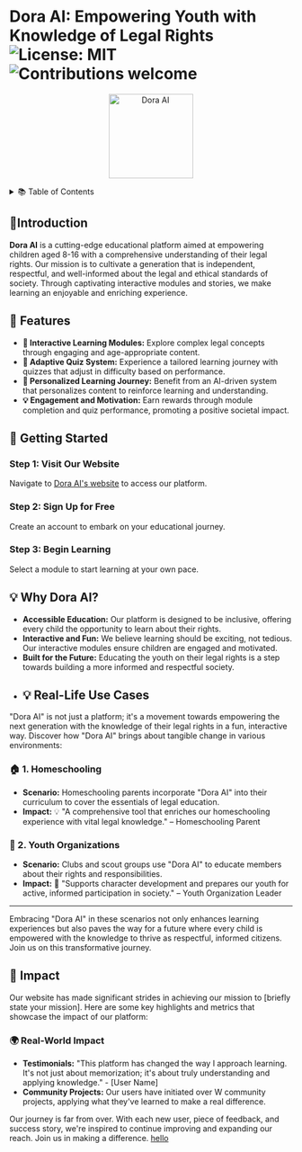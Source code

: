 # Dora AI: Empowering Youth with Knowledge of Legal Rights ![License: MIT](https://img.shields.io/badge/License-MIT-yellow.svg) ![Contributions welcome](https://img.shields.io/badge/contributions-welcome-brightgreen.svg)

<div align="center">
    <img src="https://github.com/images/modules/site/copilot/productivity-bg-head.png" width="150" alt="Dora AI">
</div>


<p>
<details>
<summary>📚 Table of Contents</summary>

- [Introduction](#-introduction)
- [Features](#-features)
- [Getting Started](#-getting-started)
  - [Step 1: Visit Our Website](#step-1-visit-our-website)
  - [Step 2: Sign Up for Free](#step-2-sign-up-for-free)
  - [Step 3: Begin Learning](#step-3-begin-learning)
- [Why Dora AI?](#-why-dora-ai)
- [Real-Life Use Cases](#-real-life-use-cases)
  - [Homeschooling](#-1-homeschooling)
  - [Youth Organizations](#-2-youth-organizations)
- [Impact](#-impact)
- [Support](#-support)
- [License](#-license)
- [Join Us in Shaping the Future](#-join-us-in-shaping-the-future)
</p>
</details>

## 🌟Introduction

**Dora AI** is a cutting-edge educational platform aimed at empowering children aged 8-16 with a comprehensive understanding of their legal rights. Our mission is to cultivate a generation that is independent, respectful, and well-informed about the legal and ethical standards of society. Through captivating interactive modules and stories, we make learning an enjoyable and enriching experience.

## 🚀 Features

- **📘 Interactive Learning Modules:** Explore complex legal concepts through engaging and age-appropriate content.
- **🤖 Adaptive Quiz System:** Experience a tailored learning journey with quizzes that adjust in difficulty based on performance.
- **🌱 Personalized Learning Journey:** Benefit from an AI-driven system that personalizes content to reinforce learning and understanding.
- **💡 Engagement and Motivation:** Earn rewards through module completion and quiz performance, promoting a positive societal impact.

## 🎉 Getting Started

### Step 1: Visit Our Website
Navigate to [Dora AI's website](#) to access our platform.

### Step 2: Sign Up for Free
Create an account to embark on your educational journey.

### Step 3: Begin Learning
Select a module to start learning at your own pace.

## 💡 Why Dora AI?

- **Accessible Education:** Our platform is designed to be inclusive, offering every child the opportunity to learn about their rights.
- **Interactive and Fun:** We believe learning should be exciting, not tedious. Our interactive modules ensure children are engaged and motivated.
- **Built for the Future:** Educating the youth on their legal rights is a step towards building a more informed and respectful society.
- ## 💡 Real-Life Use Cases

"Dora AI" is not just a platform; it's a movement towards empowering the next generation with the knowledge of their legal rights in a fun, interactive way. Discover how "Dora AI" brings about tangible change in various environments:

### 🏠 1. Homeschooling
- **Scenario:** Homeschooling parents incorporate "Dora AI" into their curriculum to cover the essentials of legal education.
- **Impact:** 💡 "A comprehensive tool that enriches our homeschooling experience with vital legal knowledge." – Homeschooling Parent

### 👫 2. Youth Organizations
- **Scenario:** Clubs and scout groups use "Dora AI" to educate members about their rights and responsibilities.
- **Impact:** 🌱 "Supports character development and prepares our youth for active, informed participation in society." – Youth Organization Leader

---

Embracing "Dora AI" in these scenarios not only enhances learning experiences but also paves the way for a future where every child is empowered with the knowledge to thrive as respectful, informed citizens. Join us on this transformative journey.

## 🌟 Impact

Our website has made significant strides in achieving our mission to [briefly state your mission]. Here are some key highlights and metrics that showcase the impact of our platform:

### 🌍 Real-World Impact
- **Testimonials:** "This platform has changed the way I approach learning. It's not just about memorization; it's about truly understanding and applying knowledge." - [User Name]
- **Community Projects:** Our users have initiated over W community projects, applying what they've learned to make a real difference.

Our journey is far from over. With each new user, piece of feedback, and success story, we're inspired to continue improving and expanding our reach. Join us in making a difference.
[hello](Implementation)



